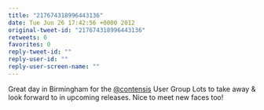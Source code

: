 ```yaml
---
title: "217674318996443136"
date: Tue Jun 26 17:42:56 +0000 2012
original-tweet-id: "217674318996443136"
retweets: 0
favorites: 0
reply-tweet-id: ""
reply-user-id: ""
reply-user-screen-name: ""
---
```

Great day in Birmingham for the <a href="https://twitter.com/contensis">@contensis</a> User Group Lots to take away &amp; look forward to in upcoming releases. Nice to meet new faces too!
